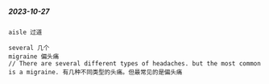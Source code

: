 ##### 2023-10-27

```
aisle 过道

several 几个
migraine 偏头痛
// There are several different types of headaches. but the most common is a migraine. 有几种不同类型的头痛。但最常见的是偏头痛
```
